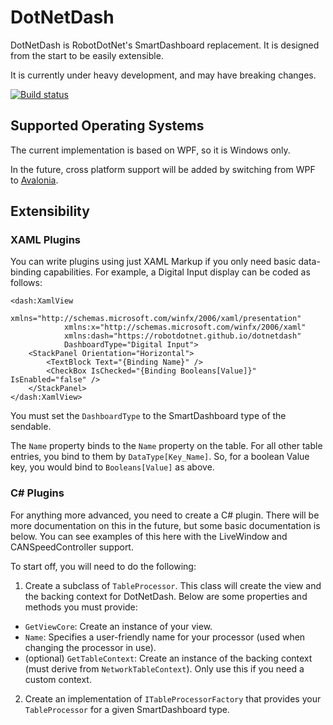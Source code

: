 # DotNetDash
DotNetDash is RobotDotNet's SmartDashboard replacement. It is designed from the start to be easily extensible.

It is currently under heavy development, and may have breaking changes.


[![Build status](https://ci.appveyor.com/api/projects/status/0g63crtkakhifcde/branch/master?svg=true)](https://ci.appveyor.com/project/robotdotnet/dotnetdash/branch/master)

## Supported Operating Systems
The current implementation is based on WPF, so it is Windows only.

In the future, cross platform support will be added by switching from WPF to [Avalonia](https://github.com/AvaloniaUI/Avalonia).

## Extensibility
### XAML Plugins
You can write plugins using just XAML Markup if you only need basic data-binding capabilities.  For example, a Digital Input display can be coded as follows:
```xaml
<dash:XamlView
            xmlns="http://schemas.microsoft.com/winfx/2006/xaml/presentation"
            xmlns:x="http://schemas.microsoft.com/winfx/2006/xaml"
            xmlns:dash="https://robotdotnet.github.io/dotnetdash"
            DashboardType="Digital Input">
    <StackPanel Orientation="Horizontal">
        <TextBlock Text="{Binding Name}" />
        <CheckBox IsChecked="{Binding Booleans[Value]}" IsEnabled="false" />
    </StackPanel>
</dash:XamlView>
```

You must set the `DashboardType` to the SmartDashboard type of the sendable.

The `Name` property binds to the `Name` property on the table. For all other table entries, you bind to them by `DataType[Key_Name]`. So, for a boolean Value key, you would bind to `Booleans[Value]` as above.

### C# Plugins
For anything more advanced, you need to create a C# plugin. There will be more documentation on this in the future, but some basic documentation is below. You can see examples of this here with the LiveWindow and CANSpeedController support.

To start off, you will need to do the following:

1. Create a subclass of `TableProcessor`. This class will create the view and the backing context for DotNetDash. Below are some properties and methods you must provide:
  * `GetViewCore`: Create an instance of your view.
  * `Name`: Specifies a user-friendly name for your processor (used when changing the processor in use).
  * (optional) `GetTableContext`: Create an instance of the backing context (must derive from `NetworkTableContext`). Only use this if you need a custom context.
2. Create an implementation of `ITableProcessorFactory` that provides your `TableProcessor` for a given SmartDashboard type.

